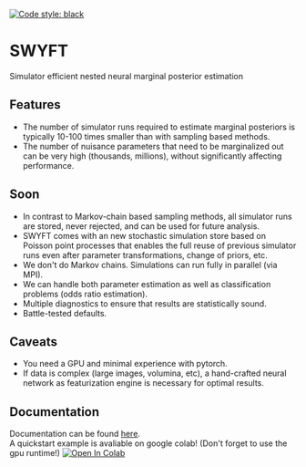 
[![Code style: black](https://img.shields.io/badge/code%20style-black-000000.svg)](https://github.com/psf/black)
# SWYFT

Simulator efficient nested neural marginal posterior estimation

## Features

- The number of simulator runs required to estimate marginal posteriors is
  typically 10-100 times smaller than with sampling based methods.
- The number of nuisance parameters that need to be marginalized out can be
  very high (thousands, millions), without significantly affecting performance.

## Soon

- In contrast to Markov-chain based sampling methods, all simulator runs are
  stored, never rejected, and can be used for future analysis.
- SWYFT comes with an new stochastic simulation store based on Poisson point
  processes that enables the full reuse of previous simulator runs even after
  parameter transformations, change of priors, etc.
- We don't do Markov chains.  Simulations can run fully in parallel (via MPI).
- We can handle both parameter estimation as well as classification problems
  (odds ratio estimation).
- Multiple diagnostics to ensure that results are statistically sound.
- Battle-tested defaults.

## Caveats

- You need a GPU and minimal experience with pytorch.
- If data is complex (large images, volumina, etc), a hand-crafted neural
  network as featurization engine is necessary for optimal results.

## Documentation

Documentation can be found [here](https://swyft.readthedocs.io/en/latest/).  
A quickstart example is avaliable on google colab! 
(Don't forget to use the gpu runtime!)
[![Open In Colab](https://colab.research.google.com/assets/colab-badge.svg)](https://colab.research.google.com/github/cweniger/swyft/blob/arxiv/notebooks/QuickStart.ipynb)

